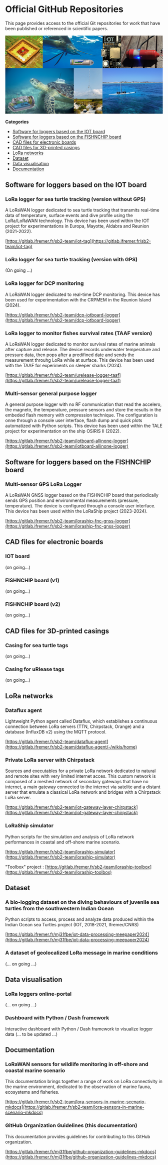 # Official GitHub Repositories

This page provides access to the official Git repositories for work that have been published or referenced in scientific papers.

![](./assets/banner_opensource_device_ifremer_lirmm.png)

**Categories**

- [Software for loggers based on the IOT board](#software-for-loggers-based-on-the-iot-board)
- [Software for loggers based on the FISHNCHIP board](#software-for-loggers-based-on-the-fishnchip-board)
- [CAD files for electronic boards](#cad-files-for-electronic-boards)
- [CAD files for 3D-printed casings](#cad-files-for-3d-printed-casings)
- [LoRa networks](#lora-networks)
- [Dataset](#dataset)
- [Data visualisation](#data-visualisation)
- [Documentation](#documentation)



## Software for loggers based on the IOT board

### LoRa logger for sea turtle tracking (version without GPS)

A LoRaWAN logger dedicated to sea turtle tracking that transmits real-time data of temperature, surface events and dive profile using the LoRa/LoRaWAN technology.
This device has been used within the IOT project for experimentations in Europa, Mayotte, Aldabra and Reunion (2021-2022).

[https://gitlab.ifremer.fr/sb2-team/iot-tag](https://gitlab.ifremer.fr/sb2-team/iot-tag)


### LoRa logger for sea turtle tracking (version with GPS)

(On going ...)

### LoRa logger for DCP monitoring

A LoRaWAN logger dedicated to real-time DCP monitoring.
This device has been used for experimentation with the CRPMEM in the Reunion Island (2024).

[https://gitlab.ifremer.fr/sb2-team/dcp-iotboard-logger](https://gitlab.ifremer.fr/sb2-team/dcp-iotboard-logger)


### LoRa logger to monitor fishes survival rates (TAAF version)

A LoRaWAN logger dedicated to monitor survival rates of marine animals after capture and release. The device records underwater temperature and pressure data, then pops after a predifined date and sends the measurement throuhg LoRa while at surface.
This device has been used with the TAAF for experiments on sleeper sharks (2024).

[https://gitlab.ifremer.fr/sb2-team/urelease-logger-taaf](https://gitlab.ifremer.fr/sb2-team/urelease-logger-taaf)


### Multi-sensor general purpose logger

A general purpose logger with no RF communication that read the accelero, the magneto, the temperature, pressure sensors and store the results in the embeded flash memory with compression technique. The configuration is onne through a console user interface, flash dump and quick plots automatized with Python scripts.
This device has been used within the TALE project for experimentation on the ship OSIRIS II (2022).

[https://gitlab.ifremer.fr/sb2-team/iotboard-allinone-logger](https://gitlab.ifremer.fr/sb2-team/iotboard-allinone-logger)


## Software for loggers based on the FISHNCHIP board

### Multi-sensor GPS LoRa Logger

A LoRaWAN GNSS logger based on the FISHNCHIP board that periodically sends GPS position and environmental measurements (pressure, temperature). The device is configured through a console user interface.
This device has been used within the LoRaShip project (2023-2024).

[https://gitlab.ifremer.fr/sb2-team/loraship-fnc-gnss-logger](https://gitlab.ifremer.fr/sb2-team/loraship-fnc-gnss-logger)


## CAD files for electronic boards

### IOT board

(on going...)

### FISHNCHIP board (v1)

(on going...)

### FISHNCHIP board (v2)

(on going...)

## CAD files for 3D-printed casings

### Casing for sea turtle tags

(on going...)

### Casing for uRlease tags

(on going...)


## LoRa networks

### Dataflux agent

Lightweight Python agent called Dataflux, which establishes a continuous connection between LoRa servers (TTN, Chirpstack, Orange) and a database (InfluxDB v2) using the MQTT protocol. 

[https://gitlab.ifremer.fr/sb2-team/dataflux-agent](https://gitlab.ifremer.fr/sb2-team/dataflux-agent/-/wikis/home)


### Private LoRa server with Chirpstack

Sources and executables for a private LoRa network dedicated to natural and remote sites with very limited internet acces.
This custom network is composed of a meshed network of secondary gateways that have no internet, a main gateway connected to the internet via satelite and a distant server that emulate a classical LoRa network and bridges with a Chirpstack LoRa server.

[https://gitlab.ifremer.fr/sb2-team/iot-gateway-layer-chirpstack](https://gitlab.ifremer.fr/sb2-team/iot-gateway-layer-chirpstack)

### LoRaShip simulator

Python scripts for the simulation and analysis of LoRa network performances in coastal and off-shore marine scenario.

[https://gitlab.ifremer.fr/sb2-team/loraship-simulator](https://gitlab.ifremer.fr/sb2-team/loraship-simulator)

"Toolbox" project : [https://gitlab.ifremer.fr/sb2-team/loraship-toolbox](https://gitlab.ifremer.fr/sb2-team/loraship-toolbox)

## Dataset

### A bio-logging dataset on the diving behaviours of juvenile sea turtles from the southwestern Indian Ocean

Python scripts to access, process and analyze data produced within the Indian Ocean sea Turtles project (IOT, 2018-2021, Ifremer/CNRS)

[https://gitlab.ifremer.fr/mj31fbe/iot-data-processing-meepaper2024](https://gitlab.ifremer.fr/mj31fbe/iot-data-processing-meepaper2024)

### A dataset of geolocalized LoRa message in marine conditions

(... on going ...)

## Data visualisation

### LoRa loggers online-portal

(... on going ...)

### Dashboard with Python / Dash framework

Interactive dashboard with Python / Dash framework to visualize logger data (... to be updated ...)

## Documentation 

### LoRaWAN sensors for wildlife monitoring in off-shore and coastal marine scenario

This documentation brings together a range of work on LoRa connectivity in the marine environment, dedicated to the observation of marine fauna, ecosystems and fisheries.

[https://gitlab.ifremer.fr/sb2-team/lora-sensors-in-marine-scenario-mkdocs](https://gitlab.ifremer.fr/sb2-team/lora-sensors-in-marine-scenario-mkdocs)

### GitHub Organization Guidelines (this documentation)

This documentation provides guidelines for contributing to this GitHub organization.

[https://gitlab.ifremer.fr/mj31fbe/github-organization-guidelines-mkdocs](https://gitlab.ifremer.fr/mj31fbe/github-organization-guidelines-mkdocs)
